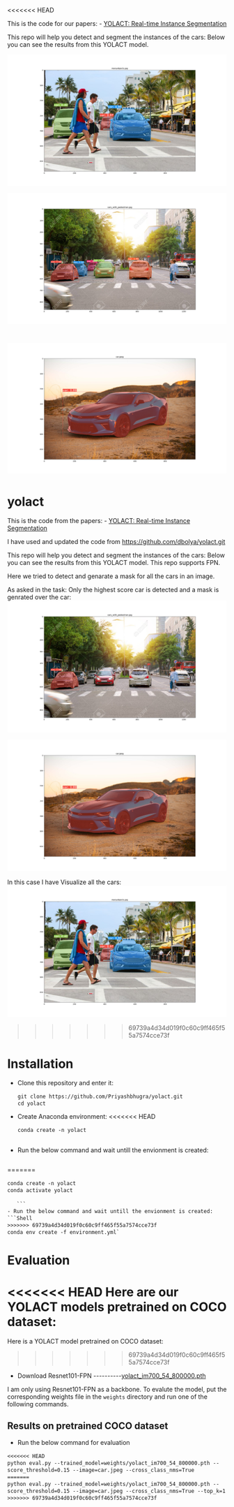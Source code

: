 <<<<<<< HEAD

 This is the code for our papers: - [YOLACT: Real-time Instance Segmentation](https://arxiv.org/abs/1904.02689)




This repo will help you detect and segment the instances of the cars: 
Below you can see the results from this YOLACT model.

![Example 0](many_objects_results.png)

![Example 1](cars_with_pedestrian_results.png)

![Example 2](car_result.png)
=======
# yolact

 This is the code from the papers: - [YOLACT: Real-time Instance Segmentation](https://arxiv.org/abs/1904.02689)
 
 I have used and updated the code from https://github.com/dbolya/yolact.git



This repo will help you detect and segment the instances of the cars: 
Below you can see the results from this YOLACT model. This repo supports FPN.

Here we tried to detect and genarate a mask for all the cars in an image.

As asked in the task:
Only the highest score car is detected and a mask is genrated over the car:
![Example 1](cars_with_pededtrian_1.png)

![Example 2](car_result.png)


In this case I have Visualize all the cars:
![Example 0](many_objects_results.png)
>>>>>>> 69739a4d34d019f0c60c9ff465f55a7574cce73f

# Installation
 - Clone this repository and enter it:
   ```Shell
   git clone https://github.com/Priyashbhugra/yolact.git
   cd yolact
   ```
 - Create Anaconda environment:
<<<<<<< HEAD
   ```Shell
   conda create -n yolact 
  
      ```

 - Run the below command and wait untill the envionment is created:
   ```Shell
=======
   ```Shell
   conda create -n yolact
   conda activate yolact
  
      ```
 - Run the below command and wait untill the envionment is created:
   ```Shell
>>>>>>> 69739a4d34d019f0c60c9ff465f55a7574cce73f
   conda env create -f environment.yml`
   ```


# Evaluation
<<<<<<< HEAD
Here are our YOLACT models pretrained on COCO dataset:
=======
Here is a YOLACT model pretrained on COCO dataset:
>>>>>>> 69739a4d34d019f0c60c9ff465f55a7574cce73f

- Download Resnet101-FPN ----------[yolact_im700_54_800000.pth](https://drive.google.com/file/d/1lE4Lz5p25teiXV-6HdTiOJSnS7u7GBzg/view?usp=sharing)

I am only using Resnet101-FPN as a backbone.
To evalute the model, put the corresponding weights file in the `weights` directory and run one of the following commands.

## Results on pretrained COCO dataset
- Run the below command for evaluation
```Shell
<<<<<<< HEAD
python eval.py --trained_model=weights/yolact_im700_54_800000.pth --score_threshold=0.15 --image=car.jpeg --cross_class_nms=True
=======
python eval.py --trained_model=weights/yolact_im700_54_800000.pth --score_threshold=0.15 --image=car.jpeg --cross_class_nms=True --top_k=1 
>>>>>>> 69739a4d34d019f0c60c9ff465f55a7574cce73f
```
